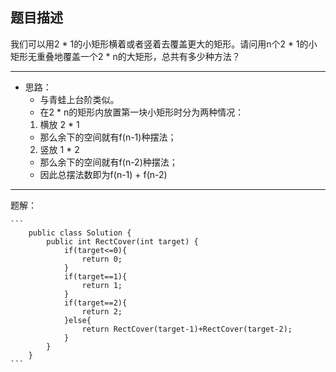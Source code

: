## 题目描述

我们可以用2 * 1的小矩形横着或者竖着去覆盖更大的矩形。请问用n个2 * 1的小矩形无重叠地覆盖一个2 * n的大矩形，总共有多少种方法？
***

- 思路： 
  - 与青蛙上台阶类似。
  - 在2 * n的矩形内放置第一块小矩形时分为两种情况：
  1. 横放 2 * 1
  - 那么余下的空间就有f(n-1)种摆法；
  2. 竖放 1 * 2
  - 那么余下的空间就有f(n-2)种摆法；
  - 因此总摆法数即为f(n-1) + f(n-2)
***

题解：

    ```
        public class Solution {
            public int RectCover(int target) {
                if(target<=0){
                    return 0;
                }
                if(target==1){
                    return 1;
                }
                if(target==2){
                    return 2;
                }else{
                    return RectCover(target-1)+RectCover(target-2);
                }
            }
        }
    ```
